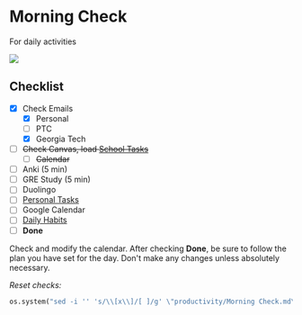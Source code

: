 # Morning Check
For daily activities

![](../media/Pasted%20image%2020241106071600.png)

## Checklist

- [x] Check Emails
	- [x] Personal
	- [ ] PTC
	- [x] Georgia Tech
- [ ] ~~Check Canvas, load [School Tasks](School%20Tasks.md)~~
	- [ ] ~~Calendar~~
- [ ] Anki (5 min) 
- [ ] GRE Study (5 min)
- [ ] Duolingo
- [ ] [Personal Tasks](Personal%20Tasks.md)
- [ ] Google Calendar
- [ ] [Daily Habits](https://app.dailyhabits.xyz)
- [ ] **Done**

Check and modify the calendar. After checking **Done**, be sure to follow the plan you have set for the day. Don't make any changes unless absolutely necessary.

*Reset checks:*
```python
os.system("sed -i '' 's/\\[x\\]/[ ]/g' \"productivity/Morning Check.md\"")
```